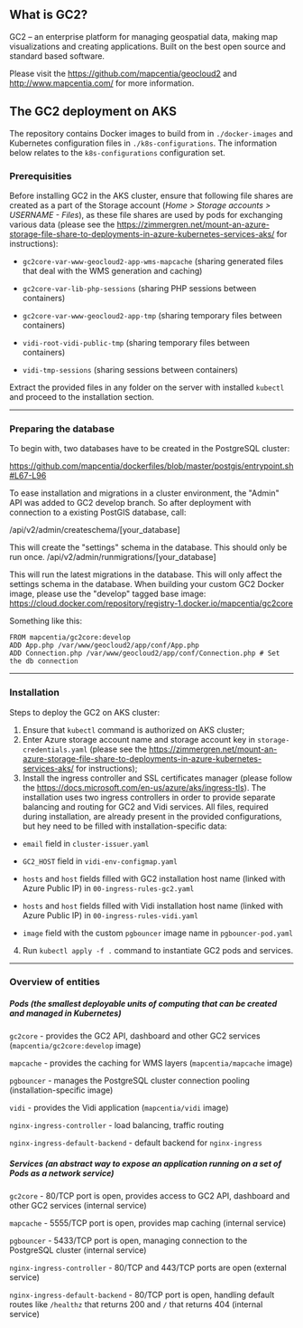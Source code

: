 ## What is GC2?

GC2 – an enterprise platform for managing geospatial data, making map visualizations and creating applications. Built on the best open source and standard based software.

Please visit the https://github.com/mapcentia/geocloud2 and http://www.mapcentia.com/ for more information.

## The GC2 deployment on AKS

The repository contains Docker images to build from in `./docker-images` and Kubernetes configuration files in `./k8s-configurations`. The information below relates to the `k8s-configurations` configuration set.

### Prerequisities

Before installing GC2 in the AKS cluster, ensure that following file shares are created as a part of the Storage account (_Home > Storage accounts > USERNAME - Files_), as these file shares are used by pods for exchanging various data (please see the https://zimmergren.net/mount-an-azure-storage-file-share-to-deployments-in-azure-kubernetes-services-aks/ for instructions):

- `gc2core-var-www-geocloud2-app-wms-mapcache` (sharing generated files that deal with the WMS generation and caching)

- `gc2core-var-lib-php-sessions` (sharing PHP sessions between containers)

- `gc2core-var-www-geocloud2-app-tmp` (sharing temporary files between containers)

- `vidi-root-vidi-public-tmp` (sharing temporary files between containers)

- `vidi-tmp-sessions` (sharing sessions between containers)

Extract the provided files in any folder on the server with installed `kubectl` and proceed to the installation section.

---

### Preparing the database

To begin with, two databases have to be created in the PostgreSQL cluster:

https://github.com/mapcentia/dockerfiles/blob/master/postgis/entrypoint.sh#L67-L96

To ease installation and migrations in a cluster environment, the "Admin" API was added to GC2 develop branch. So after deployment with connection to a existing PostGIS database, call:

/api/v2/admin/createschema/[your_database]

This will create the "settings" schema in the database. This should only be run once. 
/api/v2/admin/runmigrations/[your_database]

This will run the latest migrations in the database. This will only affect the settings schema in the database.
When building your custom GC2 Docker image, please use the "develop" tagged base image: https://cloud.docker.com/repository/registry-1.docker.io/mapcentia/gc2core

Something like this:

```
FROM mapcentia/gc2core:develop
ADD App.php /var/www/geocloud2/app/conf/App.php
ADD Connection.php /var/www/geocloud2/app/conf/Connection.php # Set the db connection
```

---
### Installation

Steps to deploy the GC2 on AKS cluster:

1. Ensure that `kubectl` command is authorized on AKS cluster;
2. Enter Azure storage account name and storage account key in `storage-credentials.yaml` (please see the https://zimmergren.net/mount-an-azure-storage-file-share-to-deployments-in-azure-kubernetes-services-aks/ for instructions);
3. Install the ingress controller and SSL certificates manager (please follow the https://docs.microsoft.com/en-us/azure/aks/ingress-tls). The installation uses two ingress controllers in order to provide separate balancing and routing for GC2 and Vidi services. All files, required during installation, are already present in the provided configurations, but hey need to be filled with installation-specific data:

- `email` field in `cluster-issuer.yaml`

- `GC2_HOST` field in `vidi-env-configmap.yaml`

- `hosts` and `host` fields filled with GC2 installation host name (linked with Azure Public IP) in `00-ingress-rules-gc2.yaml`

- `hosts` and `host` fields filled with Vidi installation host name (linked with Azure Public IP) in `00-ingress-rules-vidi.yaml`

- `image` field with the custom `pgbouncer` image name in `pgbouncer-pod.yaml`

4. Run `kubectl apply -f .` command to instantiate GC2 pods and services.

---

### Overview of entities
##### Pods (the smallest deployable units of computing that can be created and managed in Kubernetes)

`gc2core` - provides the GC2 API, dashboard and other GC2 services (`mapcentia/gc2core:develop` image)

`mapcache` - provides the caching for WMS layers  (`mapcentia/mapcache` image)

`pgbouncer` - manages the PostgreSQL cluster connection pooling (installation-specific image)

`vidi` - provides the Vidi application (`mapcentia/vidi` image)

`nginx-ingress-controller` - load balancing, traffic routing

`nginx-ingress-default-backend` - default backend for `nginx-ingress`

##### Services (an abstract way to expose an application running on a set of Pods as a network service)

`gc2core` - 80/TCP port is open, provides access to GC2 API, dashboard and other GC2 services (internal service)

`mapcache` - 5555/TCP port is open, provides map caching (internal service)

`pgbouncer` - 5433/TCP port is open, managing connection to the PostgreSQL cluster (internal service)

`nginx-ingress-controller` - 80/TCP and 443/TCP ports are open (external service)

`nginx-ingress-default-backend` - 80/TCP port is open, handling default routes like `/healthz` that returns 200 and `/` that returns 404 (internal service)
